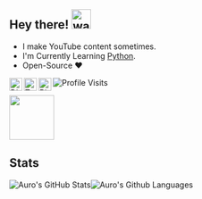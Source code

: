 ## Hey there! <img src= "https://cdn.discordapp.com/emojis/819139509613625354.gif?v=1" alt='wave' width="35px">

- I make YouTube content sometimes.
- I'm Currently Learning [Python](https://python.org).
- Open-Source ❤

<a href="https://discord.gg/QZwzAF9xDq">
  <img align="left" alt="Discord" width="23px" src="https://raw.githubusercontent.com/peterthehan/peterthehan/master/assets/discord.svg" />
</a>
<a href="https://twitter.com/Aurolytical">
  <img align="left" alt="Twitter" width="23px" src="https://raw.githubusercontent.com/peterthehan/peterthehan/master/assets/twitter.svg" />
</a>
<a href="https://bio.link/Aurolytical">
  <img align="left" alt="Bio.link" width="23px" src="https://discord.com/assets/516bf0fae97628e22a3a3ec810a8c4ba.svg" />
</a>

![Profile Visits](https://komarev.com/ghpvc/?username=Aurolytical&color=blue&label=Profile-Visits&width=26px)

<a href="https://tenor.com/view/ika-musume-type-computer-hacking-gif-11543441">
<img height="80px" src="https://camo.githubusercontent.com/bb27b9c1df90df738e91a54665d3adb08f60583fad2f266ffbde14508e6dc918/68747470733a2f2f692e70696e696d672e636f6d2f6f726967696e616c732f65342f32362f37302f65343236373032656466383734623138316163656431653266613563366364652e676966" />
</a>

## Stats

![Auro's GitHub Stats](https://github-readme-stats.vercel.app/api?username=Aurolytical&show_icons=true&theme=tokyonight)![Auro's Github Languages](https://github-readme-stats.vercel.app/api/top-langs/?username=Aurolytical&theme=tokyonight)
